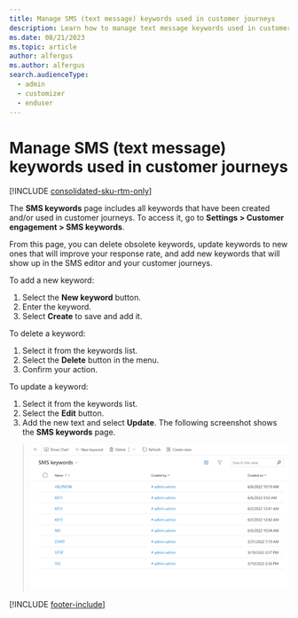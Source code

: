 ```yaml
---
title: Manage SMS (text message) keywords used in customer journeys 
description: Learn how to manage text message keywords used in customer journeys in Dynamics 365 Customer Insights - Journeys.
ms.date: 08/21/2023
ms.topic: article
author: alfergus
ms.author: alfergus
search.audienceType: 
  - admin
  - customizer
  - enduser
---
```


# Manage SMS (text message) keywords used in customer journeys

[!INCLUDE [consolidated-sku-rtm-only](./includes/consolidated-sku-rtm-only.md)]

The **SMS keywords** page includes all keywords that have been created and/or used in customer journeys. To access it, go to **Settings > Customer engagement > SMS keywords**.

From this page, you can delete obsolete keywords, update keywords to new ones that will improve your response rate, and add new keywords that will show up in the SMS editor and your customer journeys.

To add a new keyword:
1. Select the **New keyword** button.
2. Enter the keyword.
3. Select **Create** to save and add it.

To delete a keyword:
1. Select it from the keywords list.
2. Select the **Delete** button in the menu.
3. Confirm your action.

To update a keyword:
1. Select it from the keywords list.
2. Select the **Edit** button.
3. Add the new text and select **Update**.
 The following screenshot shows the **SMS keywords** page. 

> ![SMS keywords page screenshot.](media/sms-keywords-page.png "SMS keywords page screenshot")

[!INCLUDE [footer-include](./includes/footer-banner.md)]
